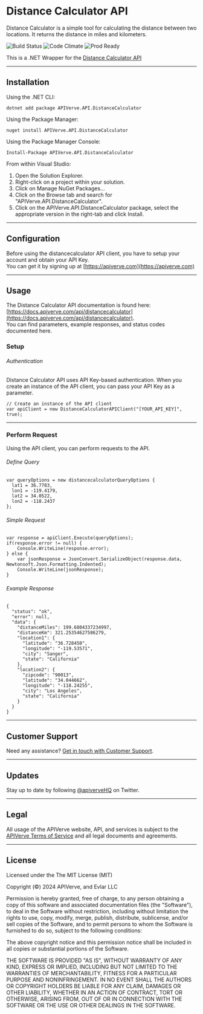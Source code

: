 Distance Calculator API
============

Distance Calculator is a simple tool for calculating the distance between two locations. It returns the distance in miles and kilometers.

![Build Status](https://img.shields.io/badge/build-passing-green)
![Code Climate](https://img.shields.io/badge/maintainability-B-purple)
![Prod Ready](https://img.shields.io/badge/production-ready-blue)

This is a .NET Wrapper for the [Distance Calculator API](https://apiverve.com/marketplace/api/distancecalculator)

---

## Installation

Using the .NET CLI:
```
dotnet add package APIVerve.API.DistanceCalculator
```

Using the Package Manager:
```
nuget install APIVerve.API.DistanceCalculator
```

Using the Package Manager Console:
```
Install-Package APIVerve.API.DistanceCalculator
```

From within Visual Studio:

1. Open the Solution Explorer.
2. Right-click on a project within your solution.
3. Click on Manage NuGet Packages...
4. Click on the Browse tab and search for "APIVerve.API.DistanceCalculator".
5. Click on the APIVerve.API.DistanceCalculator package, select the appropriate version in the right-tab and click Install.


---

## Configuration

Before using the distancecalculator API client, you have to setup your account and obtain your API Key.  
You can get it by signing up at [https://apiverve.com](https://apiverve.com)

---

## Usage

The Distance Calculator API documentation is found here: [https://docs.apiverve.com/api/distancecalculator](https://docs.apiverve.com/api/distancecalculator).  
You can find parameters, example responses, and status codes documented here.

### Setup

###### Authentication
Distance Calculator API uses API Key-based authentication. When you create an instance of the API client, you can pass your API Key as a parameter.

```
// Create an instance of the API client
var apiClient = new DistanceCalculatorAPIClient("[YOUR_API_KEY]", true);
```

---


### Perform Request
Using the API client, you can perform requests to the API.

###### Define Query

```
var queryOptions = new distancecalculatorQueryOptions {
  lat1 = 36.7783,
  lon1 = -119.4179,
  lat2 = 34.0522,
  lon2 = -118.2437
};
```

###### Simple Request

```
var response = apiClient.Execute(queryOptions);
if(response.error != null) {
	Console.WriteLine(response.error);
} else {
    var jsonResponse = JsonConvert.SerializeObject(response.data, Newtonsoft.Json.Formatting.Indented);
    Console.WriteLine(jsonResponse);
}
```

###### Example Response

```
{
  "status": "ok",
  "error": null,
  "data": {
    "distanceMiles": 199.6804337234997,
    "distanceKm": 321.25354627586279,
    "location1": {
      "latitude": "36.728450",
      "longitude": "-119.53571",
      "city": "Sanger",
      "state": "California"
    },
    "location2": {
      "zipcode": "90013",
      "latitude": "34.044662",
      "longitude": "-118.24255",
      "city": "Los Angeles",
      "state": "California"
    }
  }
}
```

---

## Customer Support

Need any assistance? [Get in touch with Customer Support](https://apiverve.com/contact).

---

## Updates
Stay up to date by following [@apiverveHQ](https://twitter.com/apiverveHQ) on Twitter.

---

## Legal

All usage of the APIVerve website, API, and services is subject to the [APIVerve Terms of Service](https://apiverve.com/terms) and all legal documents and agreements.

---

## License
Licensed under the The MIT License (MIT)

Copyright (&copy;) 2024 APIVerve, and Evlar LLC

Permission is hereby granted, free of charge, to any person obtaining a copy of this software and associated documentation files (the "Software"), to deal in the Software without restriction, including without limitation the rights to use, copy, modify, merge, publish, distribute, sublicense, and/or sell copies of the Software, and to permit persons to whom the Software is furnished to do so, subject to the following conditions:

The above copyright notice and this permission notice shall be included in all copies or substantial portions of the Software.

THE SOFTWARE IS PROVIDED "AS IS", WITHOUT WARRANTY OF ANY KIND, EXPRESS OR IMPLIED, INCLUDING BUT NOT LIMITED TO THE WARRANTIES OF MERCHANTABILITY, FITNESS FOR A PARTICULAR PURPOSE AND NONINFRINGEMENT. IN NO EVENT SHALL THE AUTHORS OR COPYRIGHT HOLDERS BE LIABLE FOR ANY CLAIM, DAMAGES OR OTHER LIABILITY, WHETHER IN AN ACTION OF CONTRACT, TORT OR OTHERWISE, ARISING FROM, OUT OF OR IN CONNECTION WITH THE SOFTWARE OR THE USE OR OTHER DEALINGS IN THE SOFTWARE.
